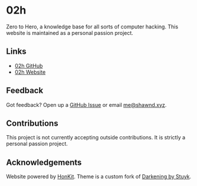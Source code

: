 # 02h

Zero to Hero, a knowledge base for all sorts of computer hacking. This website is maintained as a personal passion project.

## Links

- [02h GitHub](https://github.com/shawnduong/02h)
- [02h Website](https://02h.shawnd.xyz/)

## Feedback

Got feedback? Open up a [GitHub Issue](https://github.com/shawnduong/02h/issues) or email me@shawnd.xyz.

## Contributions

This project is not currently accepting outside contributions. It is strictly a personal passion project.

## Acknowledgements

Website powered by [HonKit](https://github.com/honkit/honkit). Theme is a custom fork of [Darkening by Stuyk](https://github.com/Stuyk/honkit-plugin-theme-darkening).

